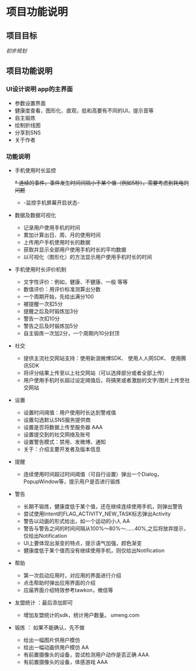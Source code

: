 # 项目功能说明

## 项目目标
*初步规划*

## 项目功能说明

### UI设计说明 app的主界面

-	参数设置界面
-	健康度查看，图形化、直观，低和高要有不同的UI，提示音等
-	自主锻炼
-	绘制折线图
-	分享到SNS
-	关于作者

### 功能说明

- 手机使用时长监控 
    
    <del>* 连续的事件，事件发生时间间隔小于某个值（例如5秒）。需要考虑到耗电的问题</del>
    * -监控手机屏幕开启状态-
    
- 数据及数据可视化

    * 记录用户使用手机的时间
    * 累加计算出日、周、月的使用时间
    * 上传用户手机使用时长的数据
    * 获取并显示全部用户使用手机时长的平均数据
    * 以可视化（图形化）的方法显示用户使用手机时长的时间 


- 手机使用时长评价机制

	* 文字性评价：例如，健康、不健康、一般 等等
	* 数值评价：用评价标准测算出分数
	* 一个周期开始，先给出满分100
	* 被提醒一次扣5分
	* 提醒之后及时锻炼加3分
	* 警告一次扣10分
	* 警告之后及时锻炼加5分
	* 自主锻炼一次加2分，一个周期内10分封顶

- 社交

	* 提供主流社交网站支持：使用新浪微博SDK、 使用人人网SDK、 使用腾讯SDK
	* 将评分结果上传至以上社交网站（可以选择部分或者全部上传）
	* 用户使用手机时长超过设定阈值后，将搞笑或者激励的文字/图片上传至社交网站
   
- 设置
	* 设置时间阈值：用户使用时长达到警戒值 
	* 设置勾选默认SNS服务提供商
	* 设置是否将数据上传至服务器 AAA
 	* 设置提交到的社交网络及账号
  	* 设置警告模式：禁用、发微博、通知
  	* 关于：介绍主要开发者及版本信息 
   
- 提醒
	* 连续使用时间超过时间阈值（可自行设置）弹出一个Dialog，PopupWindow等，提示用户是否进行锻炼

- 警告
	* 长期不锻炼，健康度低于某个值，还在继续连续使用手机，则弹出警告
	* 尝试使用Intent的FLAG_ACTIVITY_NEW_TASK标志弹出Activity
	* 警告以动画的形式给出，如一个运动的小人 AA
	* 警告与警告之间的时间间隔从100%～80%～……40%,之后将放弃提示，仅给出Notification
	* UI上要体现出渐变的特点，提示语气加强，颜色渐变
	* 健康度低于某个值而没有继续使用手机，则仅给出Notification

- 帮助

	* 第一次启动应用时，对应用的界面进行介绍
 	* 点击帮助时弹出应用界面的介绍
  	* 应届界面介绍特效参考tawkon，微信等 
    
- 友盟统计 ：最后添加即可

	* 增加友盟统计的sdk，统计用户数量。 umeng.com 

- 锻炼 ： 如果不能确认，先不做
	* 给出一幅图片供用户模仿
	* 给出一幅动画供用户模仿 AA
	* 有前置摄像头的设备，尝试检测用户动作是否正确 AAA
	* 有前置摄像头的设备，体感游戏 AAA